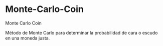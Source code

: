 # Monte-Carlo-Coin
Monte Carlo Coin


Método de Monte Carlo para determinar la probabilidad de cara o escudo en una moneda justa.
